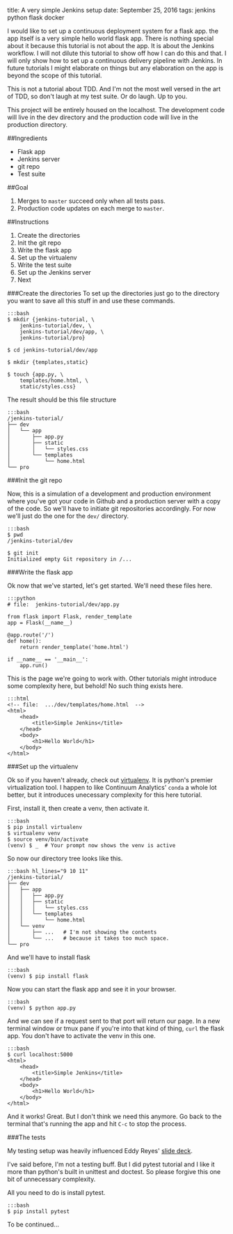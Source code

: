 title: A very simple Jenkins setup
date: September 25, 2016
tags: jenkins python flask docker

I would like to set up a continuous deployment system for a flask app. the app itself is a very simple hello world flask app. There is nothing special about it because this tutorial is not about the app. It is about the Jenkins workflow. I will not dilute this tutorial to show off how I can do this and that. I will only show how to set up a continuous delivery pipeline with Jenkins. In future tutorials I might elaborate on things but any elaboration on the app is beyond the scope of this tutorial.

This is not a tutorial about TDD. And I'm not the most well versed in the art of TDD, so don't laugh at my test suite. Or do laugh. Up to you.

This project will be entirely housed on the localhost. The development code will live in the dev directory and the production code will live in the production directory.

##Ingredients

- Flask app
- Jenkins server
- git repo
- Test suite

##Goal

1. Merges to `master` succeed only when all tests pass.
1. Production code updates on each merge to `master`.

##Instructions

1. Create the directories
1. Init the git repo
1. Write the flask app
1. Set up the virtualenv
1. Write the test suite
1. Set up the Jenkins server
1. Next

###Create the directories
To set up the directories just go to the directory you want to save all this stuff in and use these commands.

    :::bash
    $ mkdir {jenkins-tutorial, \
        jenkins-tutorial/dev, \
        jenkins-tutorial/dev/app, \
        jenkins-tutorial/pro}
    
    $ cd jenkins-tutorial/dev/app

    $ mkdir {templates,static}

    $ touch {app.py, \
        templates/home.html, \
        static/styles.css}

The result should be this file structure

    :::bash
    /jenkins-tutorial/
    ├── dev
    │   └── app
    │       ├── app.py
    │       ├── static
    │       │   └── styles.css
    │       └── templates
    │           └── home.html
    └── pro

###Init the git repo

Now, this is a simulation of a development and production environment where you've got your code in Github and a production server with a copy of the code. So we'll have to initiate git repositories accordingly. For now we'll just do the one for the `dev/` directory.

    :::bash
    $ pwd
    /jenkins-tutorial/dev

    $ git init
    Initialized empty Git repository in /...

###Write the flask app

Ok now that we've started, let's get started. We'll need these files here.

    :::python
    # file:  jenkins-tutorial/dev/app.py

    from flask import Flask, render_template
    app = Flask(__name__)

    @app.route('/')
    def home():
        return render_template('home.html')

    if __name__ == '__main__':
        app.run()

This is the page we're going to work with. Other tutorials might introduce some complexity here, but behold! No such thing exists here.

    :::html
    <!-- file:  .../dev/templates/home.html  -->
    <html>
        <head>
            <title>Simple Jenkins</title>
        </head>
        <body>
            <h1>Hello World</h1>
        </body>
    </html>

###Set up the virtualenv

Ok so if you haven't already, check out [virtualenv](http://docs.python-guide.org/en/latest/dev/virtualenvs/). It is python's premier virtualization tool. I happen to like Continuum Analytics' `conda` a whole lot better, but it introduces unecessary complexity for this here tutorial.

First, install it, then create a venv, then activate it.

    :::bash
    $ pip install virtualenv
    $ virtualenv venv
    $ source venv/bin/activate
    (venv) $ _  # Your prompt now shows the venv is active

So now our directory tree looks like this.

    :::bash hl_lines="9 10 11"
    /jenkins-tutorial/
    ├── dev
    │   ├── app
    │   │   ├── app.py
    │   │   ├── static
    │   │   │   └── styles.css
    │   │   └── templates
    │   │       └── home.html
    │   └── venv
    │       ├── ...   # I'm not showing the contents
    │       └── ...   # because it takes too much space.
    └── pro

And we'll have to install flask

    :::bash
    (venv) $ pip install flask

Now you can start the flask app and see it in your browser.

    :::bash
    (venv) $ python app.py

And we can see if a request sent to that port will return our page. In a new terminal window or tmux pane if you're into that kind of thing, `curl` the flask app. You don't have to activate the venv in this one.

    :::bash
    $ curl localhost:5000
    <html>
        <head>
            <title>Simple Jenkins</title>
        </head>
        <body>
            <h1>Hello World</h1>
        </body>
    </html>

And it works! Great. But I don't think we need this anymore. Go back to the terminal that's running the app and hit `C-c` to stop the process.

###The tests

My testing setup was heavily influenced Eddy Reyes' [slide deck](http://www.slideshare.net/ereyes01/tdd-in-python-with-pytest-43671276).

I've said before, I'm not a testing buff. But I did pytest tutorial and I like it more than python's built in unittest and doctest. So please forgive this one bit of unnecessary complexity. 

All you need to do is install pytest.

    :::bash
    $ pip install pytest


To be continued...
